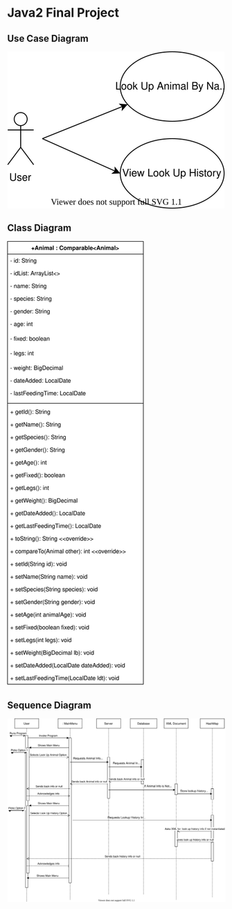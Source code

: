 # Java2 Final Project


## Use Case Diagram
![Use Case Diagram](images/Diagrams-FinalProject_JoryWernette-UseCaseDiagram.svg)
## Class Diagram
![Class Diagram](images/Diagrams-FinalProject_JoryWernette-ClassDiagram.svg)
## Sequence Diagram
![Sequence Diagram](images/Diagrams-FinalProject_JoryWernette-SequenceDiagram-FinalProject.svg)